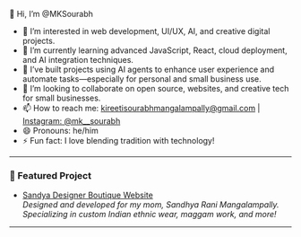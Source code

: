 👋 Hi, I’m @MKSourabh

- 👀 I’m interested in web development, UI/UX, AI, and creative digital projects.
- 🌱 I’m currently learning advanced JavaScript, React, cloud deployment, and AI integration techniques.
- 🤖 I’ve built projects using AI agents to enhance user experience and automate tasks—especially for personal and small business use.
- 🚀 I’m looking to collaborate on open source, websites, and creative tech for small businesses.
- 📫 How to reach me: [kireetisourabhmangalampally@gmail.com](mailto:kireetisourabhmangalampally@gmail.com) | [Instagram: @mk__sourabh](https://instagram.com/mk__sourabh)
- 😄 Pronouns: he/him
- ⚡ Fun fact: I love blending tradition with technology!

---

### 🌟 Featured Project

- [Sandya Designer Boutique Website](https://sandyadesignerboutique.github.io/Store/)  
  _Designed and developed for my mom, Sandhya Rani Mangalampally.  
  Specializing in custom Indian ethnic wear, maggam work, and more!_

---

<!--
MKSourabh/MKSourabh is a ✨ special ✨ repository because its `README.md` (this file) appears on your GitHub profile.
You can click the Preview link to take a look at your changes.
-->
